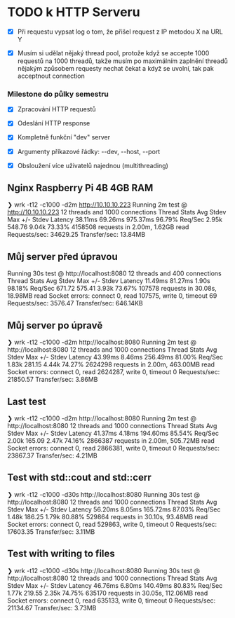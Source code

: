 # TODO k HTTP Serveru

- [X] Při requestu vypsat log o tom, že přišel request z IP metodou X na URL Y
- [x] Musím si udělat nějaký thread pool, protože když se accepte 1000 requestů na 1000 threadů, takže musím po maximálním zaplnění threadů nějakým způsobem requesty nechat čekat a když se uvolní, tak pak acceptnout connection


### Milestone do půlky semestru
- [x] Zpracování HTTP requestů
- [x] Odeslání HTTP response
- [x] Kompletně funkční "dev" server 
- [x] Argumenty příkazové řádky: --dev, --host, --port
- [x] Obsloužení více uživatelů najednou (multithreading)


## Nginx Raspberry Pi 4B 4GB RAM
❯ wrk -t12 -c1000 -d2m http://10.10.10.223
Running 2m test @ http://10.10.10.223
  12 threads and 1000 connections
  Thread Stats   Avg      Stdev     Max   +/- Stdev
    Latency    38.11ms   69.26ms 975.37ms   96.79%
    Req/Sec     2.95k   548.76     9.04k    73.33%
  4158508 requests in 2.00m, 1.62GB read
Requests/sec:  34629.25
Transfer/sec:     13.84MB

## Můj server před úpravou
Running 30s test @ http://localhost:8080
  12 threads and 400 connections
  Thread Stats   Avg      Stdev     Max   +/- Stdev
    Latency    11.49ms   81.27ms   1.90s    98.18%
    Req/Sec   671.72    575.41     3.93k    73.67%
  107578 requests in 30.08s, 18.98MB read
  Socket errors: connect 0, read 107575, write 0, timeout 69
Requests/sec:   3576.47
Transfer/sec:    646.14KB

## Můj server po úpravě
❯ wrk -t12 -c1000 -d2m http://localhost:8080
Running 2m test @ http://localhost:8080
  12 threads and 1000 connections
  Thread Stats   Avg      Stdev     Max   +/- Stdev
    Latency    43.99ms    8.46ms 256.49ms   81.00%
    Req/Sec     1.83k   281.15     4.44k    74.27%
  2624298 requests in 2.00m, 463.00MB read
  Socket errors: connect 0, read 2624287, write 0, timeout 0
Requests/sec:  21850.57
Transfer/sec:      3.86MB

## Last test
❯ wrk -t12 -c1000 -d2m http://localhost:8080
Running 2m test @ http://localhost:8080
  12 threads and 1000 connections
  Thread Stats   Avg      Stdev     Max   +/- Stdev
    Latency    41.37ms    4.18ms 194.60ms   85.54%
    Req/Sec     2.00k   165.09     2.47k    74.16%
  2866387 requests in 2.00m, 505.72MB read
  Socket errors: connect 0, read 2866381, write 0, timeout 0
Requests/sec:  23867.37
Transfer/sec:      4.21MB

## Test with std::cout and std::cerr 
❯ wrk -t12 -c1000 -d30s http://localhost:8080
Running 30s test @ http://localhost:8080
  12 threads and 1000 connections
  Thread Stats   Avg      Stdev     Max   +/- Stdev
    Latency    56.20ms    8.05ms 165.72ms   87.03%
    Req/Sec     1.48k   186.25     1.79k    80.88%
  529864 requests in 30.10s, 93.48MB read
  Socket errors: connect 0, read 529863, write 0, timeout 0
Requests/sec:  17603.35
Transfer/sec:      3.11MB

## Test with writing to files
❯ wrk -t12 -c1000 -d30s http://localhost:8080
Running 30s test @ http://localhost:8080
  12 threads and 1000 connections
  Thread Stats   Avg      Stdev     Max   +/- Stdev
    Latency    46.76ms    6.80ms 140.49ms   80.83%
    Req/Sec     1.77k   219.55     2.35k    74.75%
  635170 requests in 30.05s, 112.06MB read
  Socket errors: connect 0, read 635133, write 0, timeout 0
Requests/sec:  21134.67
Transfer/sec:      3.73MB